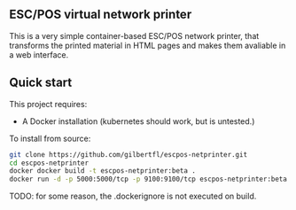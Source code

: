 ESC/POS virtual network printer 
----------

This is a very simple container-based ESC/POS network printer, that transforms the printed material in HTML pages and makes them avaliable in a web interface.

## Quick start

This project requires:
- A Docker installation (kubernetes should work, but is untested.)

To install from source:

```bash
git clone https://github.com/gilbertfl/escpos-netprinter.git
cd escpos-netprinter
docker docker build -t escpos-netprinter:beta .
docker run -d -p 5000:5000/tcp -p 9100:9100/tcp escpos-netprinter:beta
```

TODO:  for some reason, the .dockerignore is not executed on build.

